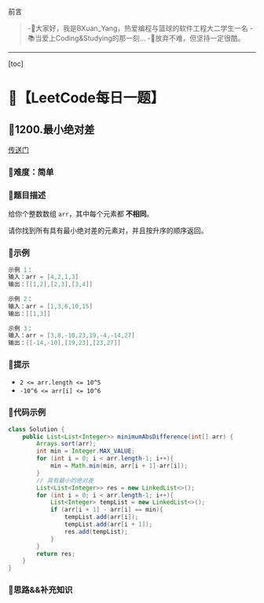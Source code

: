 前言
> -🏀大家好，我是BXuan_Yang，热爱编程与篮球的软件工程大二学生一名
> -📚当爱上Coding&Studying的那一刻...
> -🏃‍放弃不难，但坚持一定很酷。
---

[toc]

# 🍔【LeetCode每日一题】

##  🍟1200.最小绝对差

[传送门](https://leetcode.cn/problems/minimum-absolute-difference/)

### 🍕难度：简单

### 🌭题目描述

给你个整数数组 `arr`，其中每个元素都 **不相同**。

请你找到所有具有最小绝对差的元素对，并且按升序的顺序返回。


### 🍿示例 

```java
示例 1：
输入：arr = [4,2,1,3]
输出：[[1,2],[2,3],[3,4]]
    
示例 2：
输入：arr = [1,3,6,10,15]
输出：[[1,3]]
    
示例 3：
输入：arr = [3,8,-10,23,19,-4,-14,27]
输出：[[-14,-10],[19,23],[23,27]]
```

### 🥓提示

- `2 <= arr.length <= 10^5`
- `-10^6 <= arr[i] <= 10^6`

### 🧇代码示例

```java
class Solution {
    public List<List<Integer>> minimumAbsDifference(int[] arr) {
        Arrays.sort(arr);
        int min = Integer.MAX_VALUE;
        for (int i = 0; i < arr.length-1; i++){
            min = Math.min(min, arr[i + 1]-arr[i]);
        }
        // 具有最小的绝对差
        List<List<Integer>> res = new LinkedList<>();
        for (int i = 0; i < arr.length-1; i++){
            List<Integer> tempList = new LinkedList<>();
            if (arr[i + 1] - arr[i] == min){
                tempList.add(arr[i]);
                tempList.add(arr[i + 1]);
                res.add(tempList);
            }
        }
        return res;
    }
}
```
### 🧀思路&&补充知识